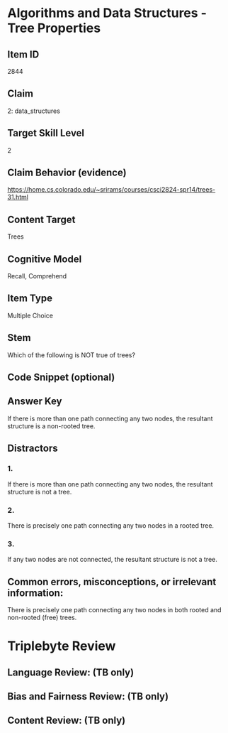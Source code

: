 # Algorithms and Data Structures - Tree Properties

## Item ID
2844

## Claim
2: data_structures

## Target Skill Level
2

## Claim Behavior (evidence)
https://home.cs.colorado.edu/~srirams/courses/csci2824-spr14/trees-31.html

## Content Target
Trees

## Cognitive Model
Recall, Comprehend

## Item Type
Multiple Choice

## Stem
Which of the following is NOT true of trees?

## Code Snippet (optional)

## Answer Key
If there is more than one path connecting any two nodes, the resultant structure is a non-rooted tree.

## Distractors
### 1.
If there is more than one path connecting any two nodes, the resultant structure is not a tree.

### 2.
There is precisely one path connecting any two nodes in a rooted tree.

### 3.
If any two nodes are not connected, the resultant structure is not a tree.

## Common errors, misconceptions, or irrelevant information:
There is precisely one path connecting any two nodes in both rooted and non-rooted (free) trees.

# Triplebyte Review

## Language Review: (TB only)

## Bias and Fairness Review: (TB only)

## Content Review: (TB only)
